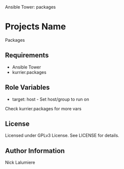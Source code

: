 Ansible Tower: packages

Projects Name
=========

Packages

Requirements
------------

* Ansible Tower
* kurrier.packages 

Role Variables
--------------

* target: host - Set host/group to run on

Check kurrier.packages for more vars

License
-------

Licensed under GPLv3 License. See LICENSE for details.

Author Information
------------------

Nick Lalumiere

